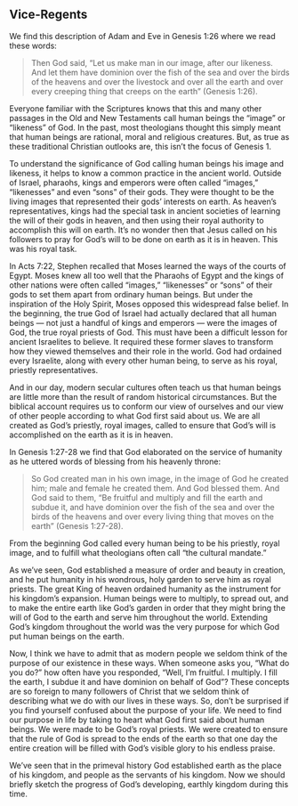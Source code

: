 ## Vice-Regents

We find this description of Adam and Eve in Genesis 1:26 where we read these words:

> Then God said, “Let us make man in our image, after our likeness. And let them have dominion over the fish of the sea and over the birds of the heavens and over the livestock and over all the earth and over every creeping thing that creeps on the earth” (Genesis 1:26).

Everyone familiar with the Scriptures knows that this and many other passages in the Old and New Testaments call human beings the “image” or “likeness” of God. In the past, most theologians thought this simply meant that human beings are rational, moral and religious creatures. But, as true as these traditional Christian outlooks are, this isn’t the focus of Genesis 1.

To understand the significance of God calling human beings his image and likeness, it helps to know a common practice in the ancient world. Outside of Israel, pharaohs, kings and emperors were often called “images,” “likenesses” and even “sons” of their gods. They were thought to be the living images that represented their gods’ interests on earth. As heaven’s representatives, kings had the special task in ancient societies of learning the will of their gods in heaven, and then using their royal authority to accomplish this will on earth. It’s no wonder then that Jesus called on his followers to pray for God’s will to be done on earth as it is in heaven. This was his royal task.

In Acts 7:22, Stephen recalled that Moses learned the ways of the courts of Egypt. Moses knew all too well that the Pharaohs of Egypt and the kings of other nations were often called “images,” “likenesses” or “sons” of their gods to set them apart from ordinary human beings. But under the inspiration of the Holy Spirit, Moses opposed this widespread false belief. In the beginning, the true God of Israel had actually declared that all human beings — not just a handful of kings and emperors — were the images of God, the true royal priests of God. This must have been a difficult lesson for ancient Israelites to believe. It required these former slaves to transform how they viewed themselves and their role in the world. God had ordained every Israelite, along with every other human being, to serve as his royal, priestly representatives.

And in our day, modern secular cultures often teach us that human beings are little more than the result of random historical circumstances. But the biblical account requires us to conform our view of ourselves and our view of other people according to what God first said about us. We are all created as God’s priestly, royal images, called to ensure that God’s will is accomplished on the earth as it is in heaven.

In Genesis 1:27-28 we find that God elaborated on the service of humanity as he uttered words of blessing from his heavenly throne:

> So God created man in his own image, in the image of God he created him; male and female he created them. And God blessed them. And God said to them, “Be fruitful and multiply and fill the earth and subdue it, and have dominion over the fish of the sea and over the birds of the heavens and over every living thing that moves on the earth” (Genesis 1:27-28).

From the beginning God called every human being to be his priestly, royal image, and to fulfill what theologians often call “the cultural mandate.”

As we’ve seen, God established a measure of order and beauty in creation, and he put humanity in his wondrous, holy garden to serve him as royal priests. The great King of heaven ordained humanity as the instrument for his kingdom’s expansion. Human beings were to multiply, to spread out, and to make the entire earth like God’s garden in order that they might bring the will of God to the earth and serve him throughout the world. Extending God’s kingdom throughout the world was the very purpose for which God put human beings on the earth.

Now, I think we have to admit that as modern people we seldom think of the purpose of our existence in these ways. When someone asks you, “What do you do?” how often have you responded, “Well, I’m fruitful. I multiply. I fill the earth, I subdue it and have dominion on behalf of God”? These concepts are so foreign to many followers of Christ that we seldom think of describing what we do with our lives in these ways. So, don’t be surprised if you find yourself confused about the purpose of your life. We need to find our purpose in life by taking to heart what God first said about human beings. We were made to be God’s royal priests. We were created to ensure that the rule of God is spread to the ends of the earth so that one day the entire creation will be filled with God’s visible glory to his endless praise.

We’ve seen that in the primeval history God established earth as the place of his kingdom, and people as the servants of his kingdom. Now we should briefly sketch the progress of God’s developing, earthly kingdom during this time.
